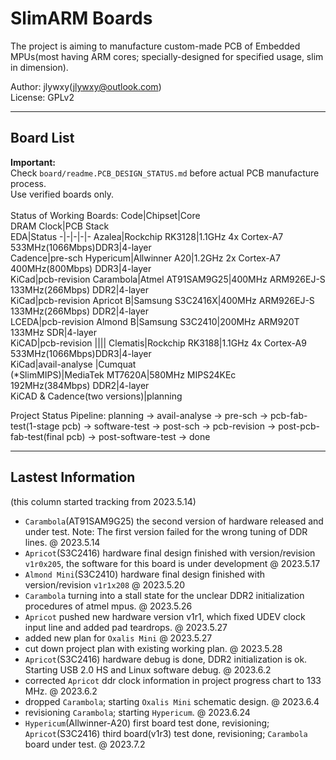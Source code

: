 # SlimARM Boards

The project is aiming to manufacture custom-made PCB of Embedded MPUs(most having ARM cores; specially-designed for specified usage, slim in dimension).<br>

Author: jlywxy(jlywxy@outlook.com)<br>
License: GPLv2<br>

- --

## Board List

<b>Important:</b><br>
Check `board/readme.PCB_DESIGN_STATUS.md` before actual PCB manufacture process. <br>Use verified boards only.
<br>
<br>
Status of Working Boards:
Code|Chipset|Core<br>DRAM Clock|PCB Stack<br>EDA|Status
-|-|-|-|-
Azalea|Rockchip RK3128|1.1GHz 4x Cortex-A7<br>533MHz(1066Mbps)DDR3|4-layer<br>Cadence|pre-sch
Hypericum|Allwinner A20|1.2GHz 2x Cortex-A7<br>400MHz(800Mbps) DDR3|4-layer<br>KiCad|pcb-revision
Carambola|Atmel AT91SAM9G25|400MHz ARM926EJ-S<br>133MHz(266Mbps) DDR2|4-layer<br>KiCad|pcb-revision
Apricot B|Samsung S3C2416X|400MHz ARM926EJ-S<br>133MHz(266Mbps) DDR2|4-layer<br>LCEDA|pcb-revision
Almond B|Samsung S3C2410|200MHz ARM920T<br>133MHz SDR|4-layer<br>KiCAD|pcb-revision
||||
Clematis|Rockchip RK3188|1.1GHz 4x Cortex-A9<br>533MHz(1066Mbps)DDR3|4-layer<br>KiCad|avail-analyse
|Cumquat<br>(*SlimMIPS)|MediaTek MT7620A|580MHz MIPS24KEc<br>192MHz(384Mbps) DDR2|4-layer<br>KiCAD & Cadence(two versions)|planning

Project Status Pipeline: planning -> avail-analyse -> pre-sch -> pcb-fab-test(1-stage pcb) -> software-test  -> post-sch -> pcb-revision -> post-pcb-fab-test(final pcb) -> post-software-test -> done

- --
## Lastest Information
(this column started tracking from 2023.5.14)
* `Carambola`(AT91SAM9G25) the second version of hardware released and under test. Note: The first version failed for the wrong tuning of DDR lines. @ 2023.5.14
* `Apricot`(S3C2416) hardware final design finished with version/revision `v1r0x205`, the software for this board is under development @ 2023.5.17
* `Almond Mini`(S3C2410) hardware final design finished with version/revision `v1r1x208` @ 2023.5.20
* `Carambola` turning into a stall state for the unclear DDR2 initialization procedures of atmel mpus. @ 2023.5.26
* `Apricot` pushed new hardware version v1r1, which fixed UDEV clock input line and added pad teardrops. @ 2023.5.27
* added new plan for `Oxalis Mini` @ 2023.5.27
* cut down project plan with existing working plan. @ 2023.5.28
* `Apricot`(S3C2416) hardware debug is done, DDR2 initialization is ok. Starting USB 2.0 HS and Linux software debug. @ 2023.6.2
* corrected `Apricot` ddr clock information in project progress chart to 133 MHz. @ 2023.6.2
* dropped `Carambola`; starting `Oxalis Mini` schematic design. @ 2023.6.4
* revisioning `Carambola`; starting `Hypericum`. @ 2023.6.24
* `Hypericum`(Allwinner-A20) first board test done, revisioning; `Apricot`(S3C2416) third board(v1r3) test done, revisioning; `Carambola` board under test. @ 2023.7.2


